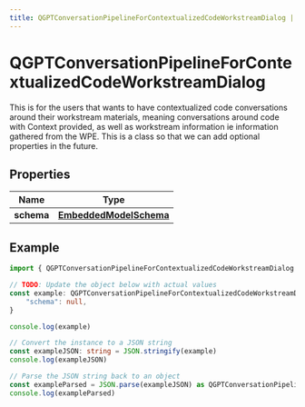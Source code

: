 ```yaml
---
title: QGPTConversationPipelineForContextualizedCodeWorkstreamDialog | TypeScript SDK
---
```



# QGPTConversationPipelineForContextualizedCodeWorkstreamDialog

This is for the users that wants to have contextualized code conversations around their workstream materials, meaning conversations around code with Context provided, as well as workstream information ie information gathered from the WPE.  This is a class so that we can add optional properties in the future.

## Properties

Name | Type
------------ | -------------
**schema** | [**EmbeddedModelSchema**](EmbeddedModelSchema)

## Example

```typescript
import { QGPTConversationPipelineForContextualizedCodeWorkstreamDialog } from '@pieces.app/pieces-os-client'

// TODO: Update the object below with actual values
const example: QGPTConversationPipelineForContextualizedCodeWorkstreamDialog = {
    "schema": null,
}

console.log(example)

// Convert the instance to a JSON string
const exampleJSON: string = JSON.stringify(example)
console.log(exampleJSON)

// Parse the JSON string back to an object
const exampleParsed = JSON.parse(exampleJSON) as QGPTConversationPipelineForContextualizedCodeWorkstreamDialog
console.log(exampleParsed)
```


